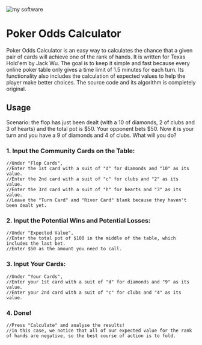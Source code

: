 ![my software](http://s4.postimage.org/wy3hw6wtp/Poker_Calculator.jpg) 


# Poker Odds Calculator

Poker Odds Calculator is an easy way to calculates the chance that a given pair of cards will achieve one of the rank of hands. It is written for Texas Hold'em by Jack Wu. The goal is to keep it simple and fast because every online poker table only gives a time limit of 1.5 minutes for each turn. Its functionality also includes the calculation of expected values to help the player make better choices. The source code and its algorithm is completely original.

## Usage

Scenario: the flop has just been dealt (with a 10 of diamonds, 2 of clubs and 3 of hearts) and the total pot is $50. Your opponent bets $50. Now it is your turn and you have a 9 of diamonds and 4 of clubs. What will you do?

### 1. Input the Community Cards on the Table:

    //Under "Flop Cards", 
    //Enter the 1st card with a suit of "d" for diamonds and "10" as its value.
    //Enter the 2nd card with a suit of "c" for clubs and "2" as its value.
    //Enter the 3rd card with a suit of "h" for hearts and "3" as its value.
    //Leave the "Turn Card" and "River Card" blank because they haven't been dealt yet.

### 2. Input the Potential Wins and Potential Losses:

    //Under "Expected Value",
    //Enter the total pot of $100 in the middle of the table, which includes the last bet.
    //Enter $50 as the amount you need to call.

### 3. Input Your Cards:

    //Under "Your Cards",
    //Enter your 1st card with a suit of "d" for diamonds and "9" as its value.
    //Enter your 2nd card with a suit of "c" for clubs and "4" as its value.

### 4. Done!
    //Press "Calculate" and analyse the results!
    //In this case, we notice that all of our expected value for the rank of hands are negative, so the best course of action is to fold.
